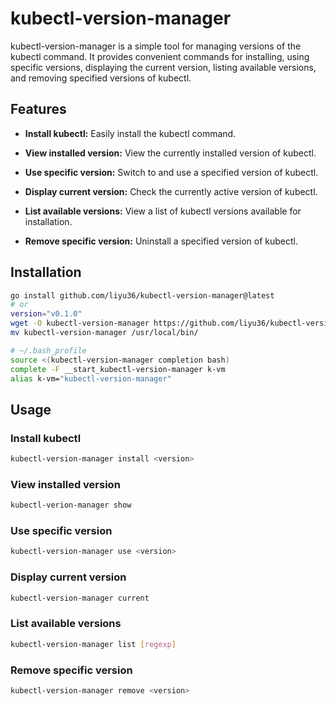# kubectl-version-manager

kubectl-version-manager is a simple tool for managing versions of the kubectl command. It provides convenient commands for installing, using specific versions, displaying the current version, listing available versions, and removing specified versions of kubectl.

## Features

- **Install kubectl:** Easily install the kubectl command.

- **View installed version:** View the currently installed version of kubectl.

- **Use specific version:** Switch to and use a specified version of kubectl.

- **Display current version:** Check the currently active version of kubectl.

- **List available versions:** View a list of kubectl versions available for installation.

- **Remove specific version:** Uninstall a specified version of kubectl.

## Installation

``` bash
go install github.com/liyu36/kubectl-version-manager@latest
# or
version="v0.1.0"
wget -O kubectl-version-manager https://github.com/liyu36/kubectl-version-manager/releases/download/${version}/kubectl-version-manager-${version}-darwin-arm64
mv kubectl-version-manager /usr/local/bin/

# ~/.bash_profile
source <(kubectl-version-manager completion bash)
complete -F __start_kubectl-version-manager k-vm
alias k-vm="kubectl-version-manager"
```

## Usage

### Install kubectl

``` bash
kubectl-version-manager install <version>
```

### View installed version

``` bash
kubectl-verion-manager show
```

### Use specific version

``` bash
kubectl-version-manager use <version>
```

### Display current version

``` bash
kubectl-version-manager current
```

### List available versions

``` bash
kubectl-version-manager list [regexp]
```

### Remove specific version

``` bash
kubectl-version-manager remove <version>
```
